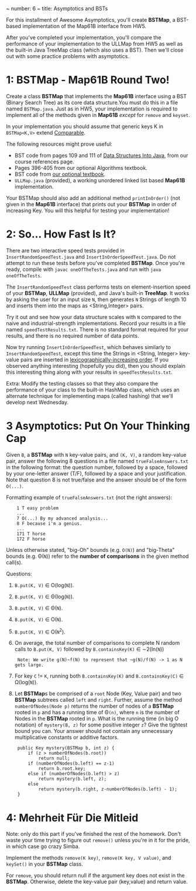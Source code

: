 ~ number: 6
~ title: Asymptotics and BSTs

For this installment of Awesome Asymptotics, you'll create **BSTMap**, a BST-based implementation of the Map61B interface from HW5. 

After you've completed your implementation, you'll compare the performance of your implementation to the ULLMap from HW5 as well as the built-in Java TreeMap class (which also uses a BST). Then we'll close out with some practice problems with asymptotics.

1: BSTMap - Map61B Round Two!
=======

Create a class **BSTMap** that implements the **Map61B** interface using a BST (Binary Search Tree) as its core data structure.You must do this in a file named `BSTMap.java`. Just as in HW5, your implementation is required to implement all of the methods given in **Map61B** *except* for `remove` and `keyset`.

In your implementation you should assume that generic keys K in `BSTMap<K,V>` extend [Comparable<K>](http://docs.oracle.com/javase/7/docs/api/java/lang/Comparable.html).

The following resources might prove useful:

* BST code from pages 109 and 111 of [Data Structures Into Java](http://www-inst.eecs.berkeley.edu/~cs61b/fa14/book2/data-structures.pdf), from our course references page.
* Pages 396-405 from our optional Algorithms textbook.
* BST code from [our optional textbook](http://algs4.cs.princeton.edu/32bst/BST.java.html). 
* `ULLMap.java` (provided), a working unordered linked list based **Map61B** implementation.

Your BSTMap should also add an additional method `printInOrder()` (not given in the **Map61B** interface) that prints out your **BSTMap** in order of increasing Key. You will this helpful for testing your implementation!

2: So... How Fast Is It?
======

There are two interactive speed tests provided in `InsertRandomSpeedTest.java` and `InsertInOrderSpeedTest.java`. Do not attempt to run these tests before you've completed **BSTMap**. Once you're ready, compile with `javac oneOfTheTests.java` and run with `java oneOfTheTests`.

The `InsertRandomSpeedTest` class performs tests on element-insertion speed of your **BSTMap**, **ULLMap** (provided), and Java's built-in **TreeMap**. It works by asking the user for an input size `N`, then generates `N` Strings of length 10 and inserts them into the maps as <String,Integer> pairs.

Try it out and see how your data structure scales with `N` compared to the naive and industrial-strength implementations. Record your results in a file named `speedTestResults.txt`. There is no standard format required for your results, and there is no required number of data points.

Now try running `InsertInOrderSpeedTest`, which behaves similarly to `InsertRandomSpeedTest`, except this time the Strings in <String, Integer> key-value pairs are inserted in [lexicographically-increasing order](http://en.wikipedia.org/wiki/Lexicographical_order). If you observed anything interesting (hopefully you did), then you should explain this interesting thing along with your results in `speedTestResults.txt`.

Extra: Modify the testing classes so that they also compare the performance of your class to the built-in HashMap class, which uses an alternate technique for implementing maps (called hashing) that we'll develop next Wednesday.

3 Asymptotics: Put On Your Thinking Cap
=====
Given `B`, a **BSTMap** with `N` key-value pairs, and `(K, V)`, a random key-value pair, answer the following 8 questions in a file named `trueFalseAnswers.txt` in the following format: the question number, followed by a space, followed by your one-letter answer (T/F), followed by a space and your justification. Note that question 8 is not true/false and the answer should be of the form `O(...)`.

Formatting example of `trueFalseAnswers.txt` (not the right answers): 

        1 T easy problem 
        ...
        7 O(...) By my advanced analysis...
        8 F because i'm a genius. 
        ...
        171 T horse
        172 F horse

Unless otherwise stated, "big-Oh" bounds (e.g. `O(N)`) and "big-Theta" bounds (e.g. &Theta;(`N`)) refer to the **number of comparisons** in the given method call(s). 

Questions:

1. `B.put(K, V)` &isin; O(log(`N`)).
2. `B.put(K, V)` &isin; &Theta;(log(`N`)).
3. `B.put(K, V)` &isin; &Theta;(`N`).
4. `B.put(K, V)` &isin; O(`N`).
5. `B.put(K, V)` &isin; O(`N`<sup>2</sup>).
6. On average, the total number of comparisons to complete N random calls to `B.put(K, V)` followed by `B.containsKey(K)` &isin; &Tilde;2(ln(`N`))

        Note: We write g(N)~f(N) to represent that ~g(N)/f(N) -> 1 as N gets large.

7. For key `C` != `K`, running both `B.containsKey(K)` and `B.containsKey(C)` &isin; &Omega;(log(`N`)).
8. Let **BSTMap**s be comprised of a `root` Node (Key, Value pair) and two **BSTMap** subtrees called `left` and `right`. Further, assume the method `numberOfNodes(Node p)` returns the number of nodes of a **BSTMap** rooted in `p` and has a running time of &Theta;`(n)`, where `n` is the number of Nodes in the **BSTMap** rooted in `p`. What is the running time (in big O notation) of `mystery(B, z)` for some positive integer `z`? Give the tightest bound you can. Your answer should not contain any unnecessary multiplicative constants or additive factors.

        public Key mystery(BSTMap b, int z) {
            if (z > numberOfNodes(b.root)) 
                return null;
            if (numberOfNodes(b.left) == z-1)
                return b.root.key;
            else if (numberOfNodes(b.left) > z)
                return mystery(b.left, z); 
            else 
                return mystery(b.right, z-numberOfNodes(b.left) - 1);
        }

4:  Mehrheit Für Die Mitleid
======

Note: only do this part if you've finished the rest of the homework. Don't waste your time trying to figure out `remove()` unless you're in it for the pride, in which case go crazy Simba.

Implement the methods `remove(K key)`, `remove(K key, V value)`, and `keySet()` in your **BSTMap** class.

For `remove`, you should return null if the argument key does not exist in the **BSTMap**. 
Otherwise, delete the key-value pair (key,value) and return value.

<!--5: Enjoy your Spring Break
=====
You're done.

Hopefully that was fun :)-->